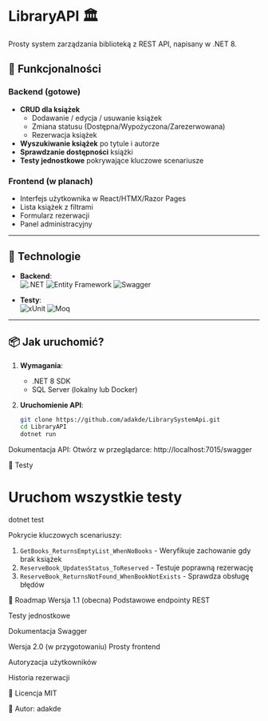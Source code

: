 ﻿# LibraryAPI 🏛️

Prosty system zarządzania biblioteką z REST API, napisany w .NET 8.  


## 🚀 Funkcjonalności

### Backend (gotowe)
- **CRUD dla książek**
  - Dodawanie / edycja / usuwanie książek
  - Zmiana statusu (Dostępna/Wypożyczona/Zarezerwowana)
  - Rezerwacja książek
- **Wyszukiwanie książek** po tytule i autorze
- **Sprawdzanie dostępności** książki
- **Testy jednostkowe** pokrywające kluczowe scenariusze

### Frontend (w planach)
- Interfejs użytkownika w React/HTMX/Razor Pages
- Lista książek z filtrami
- Formularz rezerwacji
- Panel administracyjny

---

## 🔧 Technologie

- **Backend**:  
  ![.NET](https://img.shields.io/badge/.NET-8.0-512BD4?logo=dotnet)
  ![Entity Framework](https://img.shields.io/badge/Entity_Framework_Core-9.0.4-blueviolet)
  ![Swagger](https://img.shields.io/badge/Swagger-23.0-green?logo=swagger)

- **Testy**:  
  ![xUnit](https://img.shields.io/badge/xUnit-2.4.2-blue)
  ![Moq](https://img.shields.io/badge/Moq-4.18.4-yellowgreen)

---

## 📦 Jak uruchomić?

1. **Wymagania**:
   - .NET 8 SDK
   - SQL Server (lokalny lub Docker)

2. **Uruchomienie API**:
   ```bash
   git clone https://github.com/adakde/LibrarySystemApi.git
   cd LibraryAPI
   dotnet run
Dokumentacja API:
Otwórz w przeglądarce:
http://localhost:7015/swagger

🧪 Testy
# Uruchom wszystkie testy
dotnet test

Pokrycie kluczowych scenariuszy:
1. `GetBooks_ReturnsEmptyList_WhenNoBooks` - Weryfikuje zachowanie gdy brak książek
2. `ReserveBook_UpdatesStatus_ToReserved` - Testuje poprawną rezerwację
3. `ReserveBook_ReturnsNotFound_WhenBookNotExists` - Sprawdza obsługę błędów

📅 Roadmap
Wersja 1.1 (obecna)
Podstawowe endpointy REST

Testy jednostkowe

Dokumentacja Swagger

Wersja 2.0 (w przygotowaniu)
Prosty frontend

Autoryzacja użytkowników

Historia rezerwacji

📝 Licencja
MIT

🔨 Autor: adakde
